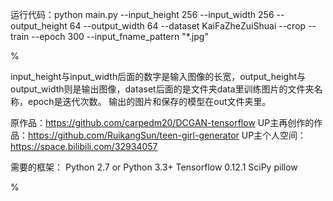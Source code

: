 运行代码：python main.py --input_height 256 --input_width 256 --output_height 64 --output_width 64 --dataset KaiFaZheZuiShuai --crop --train --epoch 300 --input_fname_pattern "*.jpg"



%

input_height与input_width后面的数字是输入图像的长宽，output_height与output_width则是输出图像，dataset后面的是文件夹data里训练图片的文件夹名称，epoch是迭代次数。
输出的图片和保存的模型在out文件夹里。

原作品：https://github.com/carpedm20/DCGAN-tensorflow
UP主再创作的作品：https://github.com/RuikangSun/teen-girl-generator
UP主个人空间：https://space.bilibili.com/32934057

需要的框架：
Python 2.7 or Python 3.3+
Tensorflow 0.12.1
SciPy
pillow

%
